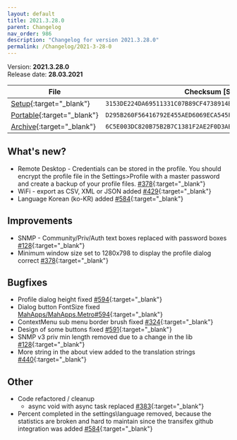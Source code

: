 ```yaml
---
layout: default
title: 2021.3.28.0
parent: Changelog
nav_order: 986
description: "Changelog for version 2021.3.28.0"
permalink: /Changelog/2021-3-28-0
---
```


Version: **2021.3.28.0** <br />
Release date: **28.03.2021**

| File                                                                                                                                                | Checksum [SHA256]                                                  |
| --------------------------------------------------------------------------------------------------------------------------------------------------- | ------------------------------------------------------------------ |
| [Setup](https://github.com/BornToBeRoot/NETworkManager/releases/download/2021.3.28.0/NETworkManager_2021.3.28.0_Setup.exe){:target="\_blank"}       | `3153DE224DA69511331C07B89CF4738914BDBE9AFEE59C5BD289E657449CCC43` |
| [Portable](https://github.com/BornToBeRoot/NETworkManager/releases/download/2021.3.28.0/NETworkManager_2021.3.28.0_Portable.zip){:target="\_blank"} | `D295B260F56416792E455AED6069ECA545F36A80B192BFE04D2D2B9D64598855` |
| [Archive](https://github.com/BornToBeRoot/NETworkManager/releases/download/2021.3.28.0/NETworkManager_2021.3.28.0_Archiv.zip){:target="\_blank"}   | `6C5E003DC820B75B2B7C1381F2AE2F0D3AEF13EE84F67AE6EFBC235342B94490` |

## What's new?

- Remote Desktop - Credentials can be stored in the profile. You should encrypt the profile file in the Settings>Profile with a master password and create a backup of your profile files. [#378](https://github.com/BornToBeRoot/NETworkManager/issues/378){:target="\_blank"}
- WiFi - export as CSV, XML or JSON added [#429](https://github.com/BornToBeRoot/NETworkManager/issues/429){:target="\_blank"}
- Language Korean (ko-KR) added [#584](https://github.com/BornToBeRoot/NETworkManager/issues/584){:target="\_blank"}

## Improvements

- SNMP - Community/Priv/Auth text boxes replaced with password boxes [#128](https://github.com/BornToBeRoot/NETworkManager/issues/128){:target="\_blank"}
- Minimum window size set to 1280x798 to display the profile dialog correct [#378](https://github.com/BornToBeRoot/NETworkManager/issues/378){:target="\_blank"}

## Bugfixes

- Profile dialog height fixed [#594](https://github.com/BornToBeRoot/NETworkManager/issues/594){:target="\_blank"}
- Dialog button FontSize fixed [MahApps/MahApps.Metro#594](https://github.com/MahApps/MahApps.Metro/issues/4069){:target="\_blank"}
- ContextMenu sub menu border brush fixed [#324](https://github.com/BornToBeRoot/NETworkManager/issues/324){:target="\_blank"}
- Design of some buttons fixed [#591](https://github.com/BornToBeRoot/NETworkManager/issues/591){:target="\_blank"}
- SNMP v3 priv min length removed due to a change in the lib [#128](https://github.com/BornToBeRoot/NETworkManager/issues/128){:target="\_blank"}
- More string in the about view added to the translation strings [#440](https://github.com/BornToBeRoot/NETworkManager/issues/440){:target="\_blank"}

## Other

- Code refactored / cleanup
  - async void with async task replaced [#383](https://github.com/BornToBeRoot/NETworkManager/issues/383){:target="\_blank"}
- Percent completed in the settings\language removed, because the statistics are broken and hard to maintain since the transifex github integration was added [#584](https://github.com/BornToBeRoot/NETworkManager/issues/584){:target="\_blank"}
